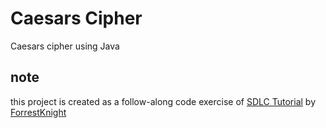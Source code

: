 # Caesars Cipher
Caesars cipher using Java

## note
this project is created as a follow-along code exercise of [SDLC Tutorial](https://www.youtube.com/watch?v=9PgZCJNzY9M) by [ForrestKnight](https://www.youtube.com/channel/UC2WHjPDvbE6O328n17ZGcfg)
